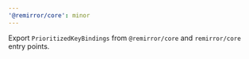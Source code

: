 ```yaml
---
'@remirror/core': minor
---
```


Export `PrioritizedKeyBindings` from `@remirror/core` and `remirror/core` entry points.
